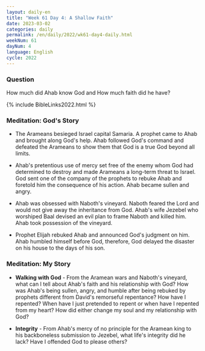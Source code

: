 ```yaml
---
layout: daily-en
title: "Week 61 Day 4: A Shallow Faith"
date: 2023-03-02
categories: daily
permalink: /en/daily/2022/wk61-day4-daily.html
weekNum: 61
dayNum: 4
language: English
cycle: 2022
---
```


### Question     
How much did Ahab know God and How much faith did he have?

{% include BibleLinks2022.html %} 

### Meditation: God's Story   
+ The Arameans besieged Israel capital Samaria. A prophet came to Ahab and brought along God's help. Ahab followed God's command and defeated the Arameans to show them that God is a true God beyond all limits. 

+ Ahab's pretentious use of mercy set free of the enemy whom God had determined to destroy and made Arameans a long-term threat to Israel. God sent one of the company of the prophets to rebuke Ahab and foretold him the consequence of his action. Ahab became sullen and angry. 

+ Ahab was obsessed with Naboth's vineyard. Naboth feared the Lord and would not give away the inheritance from God. Ahab's wife Jezebel who worshiped Baal devised an evil plan to frame Naboth and killed him. Ahab took possession of the vineyard. 

+ Prophet Elijah rebuked Ahab and announced God's judgment on him. Ahab humbled himself before God, therefore, God delayed the disaster on his house to the days of his son. 

### Meditation: My Story   
+ **Walking with God** - From the Aramean wars and Naboth's vineyard, what can I tell about Ahab's faith and his relationship with God? How was Ahab's being sullen, angry, and humble after being rebuked by prophets different from David's remorseful repentance? How have I repented? When have I just pretended to repent or when have I repented from my heart? How did either change my soul and my relationship with God? 

+ **Integrity** - From Ahab's mercy of no principle for the Aramean king to his backboneless submission to Jezebel, what life's integrity did he lack? Have I offended God to please others? 
